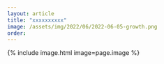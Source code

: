 ```yaml
---
layout: article
title: "xxxxxxxxxx"
image: /assets/img/2022/06/2022-06-05-growth.png
order:
---
```


{% include image.html image=page.image %}
